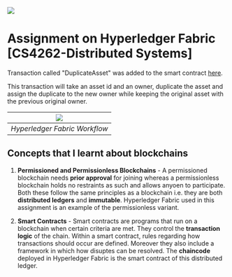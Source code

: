 ![](https://miro.medium.com/max/1400/0*aFRIsO9uaCaeRdTK)

# Assignment on Hyperledger Fabric [CS4262-Distributed Systems] 

 Transaction called "DuplicateAsset" was added to the smart contract [here](src/main/java/org/hyperledger/fabric/samples/assettransfer/AssetTransfer.java). 
 
 This transaction will take an asset id and an owner, duplicate the asset and assign the duplicate to the new owner while keeping the original asset with the previous original owner.

| ![](https://www.researchgate.net/profile/Olivia-Choudhury-3/publication/323973240/figure/fig1/AS:608593283915776@1522111354176/Outline-of-transaction-flow-in-Hyperledger-Fabric-It-depicts-a-use-case-where-1-A.png) | 
|:--:| 
| *Hyperledger Fabric Workflow* |

 ## Concepts that I learnt about blockchains 

 1. **Permissioned and Permissionless Blockchains** - A permissioned blockchain needs **prior approval** for joining whereas a permissionless blockchain holds no restraints as such and allows anyoen to participate. Both these follow the same principles as a blockchain i.e. they are both **distributed ledgers** and **immutable**. Hyperledger Fabric used in this assignment is an example of the permissionless variant.

 2. **Smart Contracts** - Smart contracts are programs that run on a blockchain when certain criteria are met. They control the **transaction logic** of the chain. Within a smart contract, rules regarding how transactions should occur are defined. Moreover they also include a framework in which how disuptes can be resolved. The **chaincode** deployed in Hyperledger Fabric is the smart contract of this distributed ledger.

